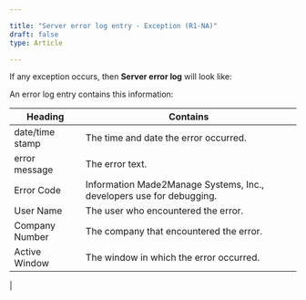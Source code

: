 ```yaml
---

title: "Server error log entry - Exception (R1-NA)"
draft: false
type: Article

---
```


If any exception occurs, then **Server error log** will look like:

An error log entry contains this information:

| Heading           | Contains                                                             |
|-------------------|----------------------------------------------------------------------|
| date/time stamp | The time and date the error occurred.                                |
| error message  | The error text.                                                      |
| Error Code        | Information Made2Manage Systems, Inc., developers use for debugging. |
| User Name         | The user who encountered the error.                                  |
| Company Number    | The company that encountered the error.                              |
| Active Window     | The window in which the error occurred.                              |
|